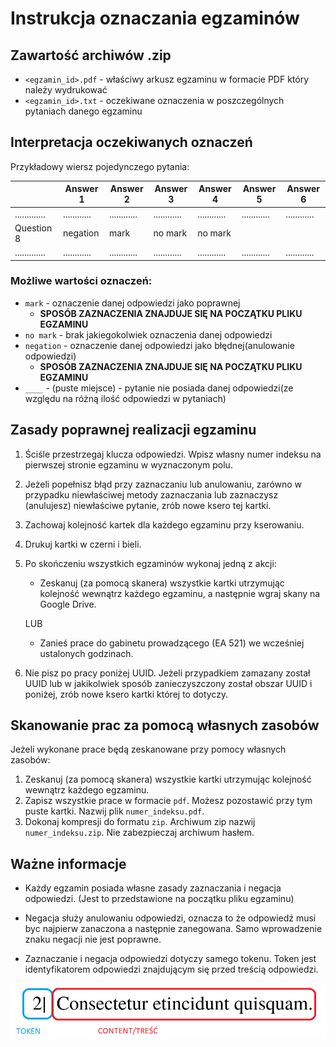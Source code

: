 # Instrukcja oznaczania egzaminów

## Zawartość archiwów .zip
* `<egzamin_id>.pdf` - właściwy arkusz egzaminu w formacie PDF który należy wydrukować
* `<egzamin_id>.txt` - oczekiwane oznaczenia w poszczególnych pytaniach danego egzaminu

## Interpretacja oczekiwanych oznaczeń

Przykładowy wiersz pojedynczego pytania:

|             | Answer 1   | Answer 2   | Answer 3   | Answer 4   | Answer 5   | Answer 6   |
|-------------|------------|------------|------------|------------|------------|------------|
|.............|............|............|............|............|............|............|
| Question 8  | negation   | mark       | no mark    | no mark    |            |            |
|.............|............|............|............|............|............|............|

### Możliwe wartości oznaczeń:

* `mark` - oznaczenie danej odpowiedzi jako poprawnej
    - **SPOSÓB ZAZNACZENIA ZNAJDUJE SIĘ NA POCZĄTKU PLIKU EGZAMINU**
* `no mark` - brak jakiegokolwiek oznaczenia danej odpowiedzi
* `negation` - oznaczenie danej odpowiedzi jako błędnej(anulowanie odpowiedzi)
    - **SPOSÓB ZAZNACZENIA ZNAJDUJE SIĘ NA POCZĄTKU PLIKU EGZAMINU**
* `____` - (puste miejsce) - pytanie nie posiada danej odpowiedzi(ze względu na różną ilość
    odpowiedzi w pytaniach)

## Zasady poprawnej realizacji egzaminu

1. Ściśle przestrzegaj klucza odpowiedzi. Wpisz własny numer indeksu na pierwszej stronie egzaminu w wyznaczonym polu.
2. Jeżeli popełnisz błąd przy zaznaczaniu lub anulowaniu, zarówno w przypadku niewłaściwej metody zaznaczania lub zaznaczysz (anulujesz) niewłaściwe pytanie, zrób nowe ksero tej kartki.
3. Zachowaj kolejność kartek dla każdego egzaminu przy kserowaniu.
4. Drukuj kartki w czerni i bieli.
5. Po skończeniu wszystkich egzaminów wykonaj jedną z akcji:
    * Zeskanuj (za pomocą skanera) wszystkie kartki utrzymując kolejność wewnątrz każdego egzaminu, a następnie wgraj skany na Google Drive.

    LUB

    * Zanieś prace do gabinetu prowadzącego (EA 521) we wcześniej ustalonych godzinach.
6. Nie pisz po pracy poniżej UUID. Jeżeli przypadkiem zamazany został UUID lub w jakikolwiek sposób zanieczyszczony został obszar UUID i poniżej, zrób nowe ksero kartki której to dotyczy.

## Skanowanie prac za pomocą własnych zasobów

Jeżeli wykonane prace będą zeskanowane przy pomocy własnych zasobów:
1. Zeskanuj (za pomocą skanera) wszystkie kartki utrzymując kolejność wewnątrz każdego egzaminu.
2. Zapisz wszystkie prace w formacie `pdf`. Możesz pozostawić przy tym puste kartki. Nazwij plik `numer_indeksu.pdf`.
3. Dokonaj kompresji do formatu `zip`. Archiwum zip nazwij `numer_indeksu.zip`. Nie zabezpieczaj archiwum hasłem.

## Ważne informacje

* Każdy egzamin posiada własne zasady zaznaczania i negacja odpowiedzi. (Jest to przedstawione na początku pliku egzaminu)

* Negacja służy anulowaniu odpowiedzi, oznacza to że odpowiedź musi byc najpierw zanaczona a następnie zanegowana. Samo wprowadzenie znaku negacji nie jest poprawne.

* Zaznaczanie i negacja odpowiedzi dotyczy samego tokenu. Token jest identyfikatorem odpowiedzi znajdującym się przed treścią odpowiedzi.

![](2022-05-10-10-04-13.png)
